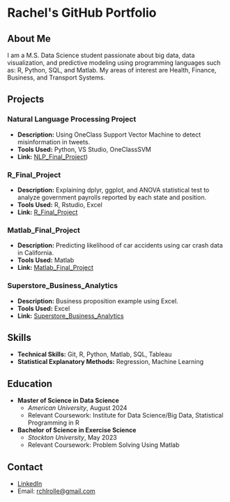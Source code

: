 # Rachel's GitHub Portfolio

## About Me
I am a M.S. Data Science student passionate about big data, data visualization, and predictive modeling using programming languages such as: R, Python, SQL, and Matlab. My areas of interest are Health, Finance, Business, and Transport Systems.

## Projects

### Natural Language Processing Project
- **Description:** Using OneClass Support Vector Machine to detect misinformation in tweets.
- **Tools Used:** Python, VS Studio, OneClassSVM
- **Link:** [NLP_Final_Project](https://github.com/rchlrolle/NLP_final_project))

### R_Final_Project
- **Description:** Explaining dplyr, ggplot, and ANOVA statistical test to analyze government payrolls reported by each state and position.
- **Tools Used:** R, Rstudio, Excel
- **Link:** [R_Final_Project](https://github.com/rchlrolle/R_final_project.git)

### Matlab_Final_Project
- **Description:** Predicting likelihood of car accidents using car crash data in California.
- **Tools Used:** Matlab
- **Link:** [Matlab_Final_Project](https://github.com/rchlrolle/car_accidents_matlab_project.git)

### Superstore_Business_Analytics
- **Description:** Business proposition example using Excel.
- **Tools Used:** Excel
- **Link:** [Superstore_Business_Analytics](https://github.com/rchlrolle/superstore_business_analytics.git)



## Skills
- **Technical Skills:**  Git, R, Python, Matlab, SQL, Tableau
- **Statistical Explanatory Methods:** Regression, Machine Learning

## Education
- **Master of Science in Data Science**
  - *American University*, August 2024
  - Relevant Coursework: Institute for Data Science/Big Data, Statistical Programming in R
- **Bachelor of Science in Exercise Science**
  - *Stockton University*, May 2023
  - Relevant Coursework: Problem Solving Using Matlab

## Contact
- [LinkedIn](https://www.linkedin.com/in/rachel-rolle-analyst/)
- Email: rchlrolle@gmail.com

